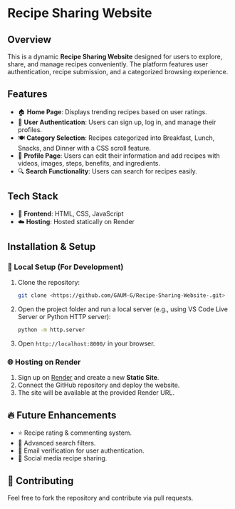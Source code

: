 # Recipe Sharing Website

## Overview
This is a dynamic **Recipe Sharing Website** designed for users to explore, share, and manage recipes conveniently. The platform features user authentication, recipe submission, and a categorized browsing experience.

## Features
- 🏠 **Home Page**: Displays trending recipes based on user ratings.
- 🔑 **User Authentication**: Users can sign up, log in, and manage their profiles.
- 🍽️ **Category Selection**: Recipes categorized into Breakfast, Lunch, Snacks, and Dinner with a CSS scroll feature.
- 👤 **Profile Page**: Users can edit their information and add recipes with videos, images, steps, benefits, and ingredients.
- 🔍 **Search Functionality**: Users can search for recipes easily.

## Tech Stack
- 🎨 **Frontend**: HTML, CSS, JavaScript
- ☁️ **Hosting**: Hosted statically on Render

## Installation & Setup
### 🚀 Local Setup (For Development)
1. Clone the repository:
   ```bash
   git clone <https://github.com/GAUM-G/Recipe-Sharing-Website-.git>
   ```
2. Open the project folder and run a local server (e.g., using VS Code Live Server or Python HTTP server):
   ```bash
   python -m http.server
   ```
3. Open `http://localhost:8000/` in your browser.

### 🌐 Hosting on Render
1. Sign up on [Render](https://render.com/) and create a new **Static Site**.
2. Connect the GitHub repository and deploy the website.
3. The site will be available at the provided Render URL.

## 🔥 Future Enhancements
- ⭐ Recipe rating & commenting system.
- 🎯 Advanced search filters.
- 📧 Email verification for user authentication.
- 🔗 Social media recipe sharing.

## 🤝 Contributing
Feel free to fork the repository and contribute via pull requests.
